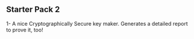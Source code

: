 ## Starter Pack 2

1- A nice Cryptographically Secure key maker. Generates a detailed report to prove it, too! 
